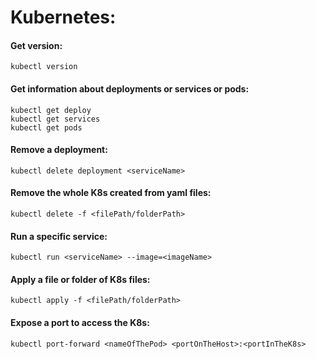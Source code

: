 # Kubernetes:

#### Get version:
```
kubectl version
```


#### Get information about deployments or services or pods:
```
kubectl get deploy
kubectl get services
kubectl get pods
```


#### Remove a deployment:
```
kubectl delete deployment <serviceName>
```


#### Remove the whole K8s created from yaml files:
```
kubectl delete -f <filePath/folderPath>
```


#### Run a specific service:
```
kubectl run <serviceName> --image=<imageName>
```


#### Apply a file or folder of K8s files:
```
kubectl apply -f <filePath/folderPath>
```


#### Expose a port to access the K8s:
```
kubectl port-forward <nameOfThePod> <portOnTheHost>:<portInTheK8s>
```
